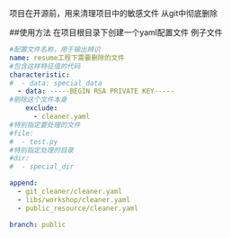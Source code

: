 项目在开源前，用来清理项目中的敏感文件
从git中彻底删除

##使用方法
在项目根目录下创建一个yaml配置文件
例子文件
```yaml
#配置文件名称，用于输出辨识
name: resume工程下需要删除的文件
#包含这样特征值的代码
characteristic:
#  - data: special_data
  - data: -----BEGIN RSA PRIVATE KEY-----
#剔除这个文件本身
    exclude:
      - cleaner.yaml
#特别指定要处理的文件
#file:
#  - test.py
#特别指定处理的目录
#dir:
#  - special_dir

append:
  - git_cleaner/cleaner.yaml
  - libs/workshop/cleaner.yaml
  - public_resource/cleaner.yaml

branch: public
```
